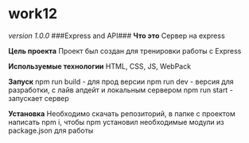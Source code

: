 # work12
_version 1.0.0_
###Express and API###
__Что это__ 
Сервер на express

__Цель проекта__ 
Проект был создан для тренировки работы с Express

__Используемые технологии__ 
HTML, CSS, JS, WebPack

__Запуск__
npm run build - для прод версии
npm run dev - версия для разработки, с лайв апдейт и локальным сервером
npm run start - запускает сервер

__Установка__
Необходимо скачать репозиторий, в папке с проектом написать npm i, чтобы npm установил необходимые модули из package.json для работы 

